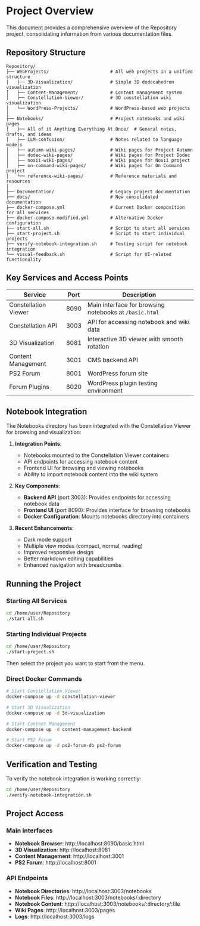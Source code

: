 # Project Overview

This document provides a comprehensive overview of the Repository project, consolidating information from various documentation files.

## Repository Structure

```
Repository/
├── WebProjects/                       # All web projects in a unified structure
│   ├── 3D-Visualization/              # Simple 3D dodecahedron visualization
│   ├── Content-Management/            # Content management system
│   ├── Constellation-Viewer/          # 3D constellation wiki visualization
│   └── WordPress-Projects/            # WordPress-based web projects
│
├── Notebooks/                         # Project notebooks and wiki pages
│   ├── All of it Anything Everything At Once/  # General notes, drafts, and ideas
│   ├── LLM-confusion/                 # Notes related to language models
│   ├── autumn-wiki-pages/             # Wiki pages for Project Autumn
│   ├── dodec-wiki-pages/              # Wiki pages for Project Dodec
│   ├── noxii-wiki-pages/              # Wiki pages for Noxii project
│   ├── on-command-wiki-pages/         # Wiki pages for On Command project
│   └── reference-wiki-pages/          # Reference materials and resources
│
├── Documentation/                     # Legacy project documentation
├── docs/                              # New consolidated documentation
├── docker-compose.yml                 # Current Docker composition for all services
├── docker-compose-modified.yml        # Alternative Docker configuration
├── start-all.sh                       # Script to start all services
├── start-project.sh                   # Script to start individual projects
├── verify-notebook-integration.sh     # Testing script for notebook integration
└── visual-feedback.sh                 # Script for UI-related functionality
```

## Key Services and Access Points

| Service | Port | Description |
|---------|------|-------------|
| Constellation Viewer | 8090 | Main interface for browsing notebooks at `/basic.html` |
| Constellation API | 3003 | API for accessing notebook and wiki data |
| 3D Visualization | 8081 | Interactive 3D viewer with smooth rotation |
| Content Management | 3001 | CMS backend API |
| PS2 Forum | 8001 | WordPress forum site |
| Forum Plugins | 8020 | WordPress plugin testing environment |

## Notebook Integration

The Notebooks directory has been integrated with the Constellation Viewer for browsing and visualization:

1. **Integration Points**:
   - Notebooks mounted to the Constellation Viewer containers
   - API endpoints for accessing notebook content
   - Frontend UI for browsing and viewing notebooks
   - Ability to import notebook content into the wiki system

2. **Key Components**:
   - **Backend API** (port 3003): Provides endpoints for accessing notebook data
   - **Frontend UI** (port 8090): Provides interface for browsing notebooks
   - **Docker Configuration**: Mounts notebooks directory into containers

3. **Recent Enhancements**:
   - Dark mode support
   - Multiple view modes (compact, normal, reading)
   - Improved responsive design
   - Better markdown editing capabilities
   - Enhanced navigation with breadcrumbs

## Running the Project

### Starting All Services

```bash
cd /home/user/Repository
./start-all.sh
```

### Starting Individual Projects

```bash
cd /home/user/Repository
./start-project.sh
```
Then select the project you want to start from the menu.

### Direct Docker Commands

```bash
# Start Constellation Viewer
docker-compose up -d constellation-viewer

# Start 3D Visualization
docker-compose up -d 3d-visualization

# Start Content Management
docker-compose up -d content-management-backend

# Start PS2 Forum
docker-compose up -d ps2-forum-db ps2-forum
```

## Verification and Testing

To verify the notebook integration is working correctly:

```bash
cd /home/user/Repository
./verify-notebook-integration.sh
```

## Project Access

### Main Interfaces

- **Notebook Browser**: http://localhost:8090/basic.html
- **3D Visualization**: http://localhost:8081
- **Content Management**: http://localhost:3001
- **PS2 Forum**: http://localhost:8001

### API Endpoints

- **Notebook Directories**: http://localhost:3003/notebooks
- **Notebook Files**: http://localhost:3003/notebooks/:directory
- **Notebook Content**: http://localhost:3003/notebooks/:directory/:file
- **Wiki Pages**: http://localhost:3003/pages
- **Logs**: http://localhost:3003/logs
